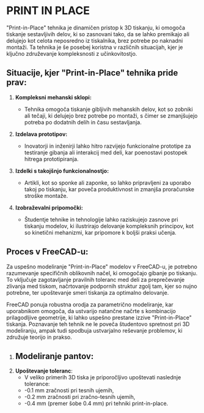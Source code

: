  PRINT IN PLACE
================================================================================

"Print-in-Place" tehnika je dinamičen pristop k 3D tiskanju, ki omogoča tiskanje sestavljivih delov, ki so zasnovani tako, da se lahko premikajo ali delujejo kot celota neposredno iz tiskalnika, brez potrebe po naknadni montaži. Ta tehnika je še posebej koristna v različnih situacijah, kjer je ključno združevanje kompleksnosti z učinkovitostjo.

## Situacije, kjer "Print-in-Place" tehnika pride prav:

1. **Kompleksni mehanski sklopi:**
   - Tehnika omogoča tiskanje gibljivih mehanskih delov, kot so zobniki ali tečaji, ki delujejo brez potrebe po montaži, s čimer se zmanjšujejo potreba po dodatnih delih in času sestavljanja.

2. **Izdelava prototipov:**
   - Inovatorji in inženirji lahko hitro razvijejo funkcionalne prototipe za testiranje gibanja ali interakcij med deli, kar poenostavi postopek hitrega prototipiranja.

3. **Izdelki s takojšnjo funkcionalnostjo:**
   - Artikli, kot so sponke ali zaponke, so lahko pripravljeni za uporabo takoj po tiskanju, kar poveča produktivnost in zmanjša proračunske stroške montaže.

4. **Izobraževalni pripomočki:**
   - Študentje tehnike in tehnologije lahko raziskujejo zasnove pri tiskanju modelov, ki ilustrirajo delovanje kompleksnih principov, kot so kinetični mehanizmi, kar pripomore k boljši praksi učenja.

## Proces v FreeCAD-u:

Za uspešno modeliranje "Print-in-Place" modelov v FreeCAD-u, je potrebno razumevanje specifičnih oblikovnih načel, ki omogočajo gibanje po tiskanju. To vključuje zagotavljanje pravilnih toleranc med deli za preprečevanje zlivanja med tiskom, načrtovanje podpornih struktur zgolj tam, kjer so nujno potrebne, ter upoštevanje smeri tiskanja za optimalno delovanje.

FreeCAD ponuja robustna orodja za parametrično modeliranje, kar uporabnikom omogoča, da ustvarijo natančne načrte s kombinacijo prilagodljive geometrije, ki lahko uspešno prestane izzive "Print-in-Place" tiskanja. Poznavanje teh tehnik ne le poveča študentovo spretnost pri 3D modeliranju, ampak tudi spodbuja ustvarjalno reševanje problemov, ki združuje teorijo in prakso.

1. **Modeliranje pantov**:
    - 
2. **Upoštevanje toleranc**:
    - V veliko primerih 3D tiska je priporočljivo upoštevati naslednje tolerance:
    - -0.1 mm zračnosti pri tesnih ujemih,
    - -0.2 mm zračnosti pri zračno-tesnih ujemih,
    - -0.4 mm (premer šobe 0.4 mm) pri tehniki print-in-place.


